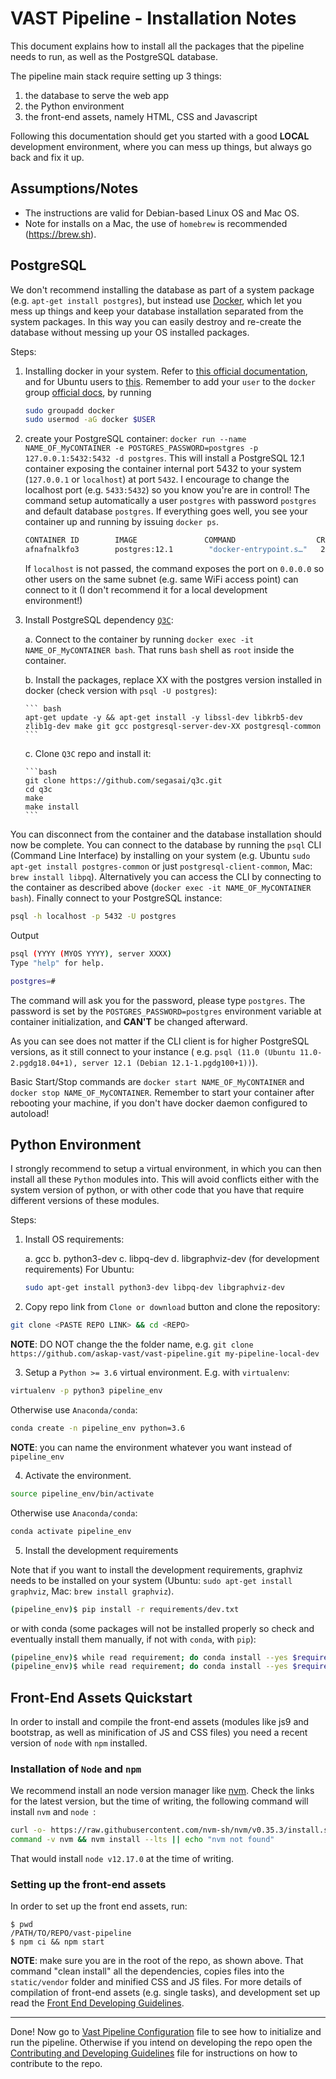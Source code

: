 # VAST Pipeline - Installation Notes

This document explains how to install all the packages that the pipeline needs to run, as well as the PostgreSQL database.

The pipeline main stack require setting up 3 things:

1. the database to serve the web app
2. the Python environment
3. the front-end assets, namely HTML, CSS and Javascript

Following this documentation should get you started with a good __LOCAL__ development environment, where you can mess up things, but always go back and fix it up.



## Assumptions/Notes

* The instructions are valid for Debian-based Linux OS and Mac OS.
* Note for installs on a Mac, the use of `homebrew` is recommended (https://brew.sh).

## PostgreSQL

We don't recommend installing the database as part of a system package (e.g. `apt-get install postgres`), but instead use [Docker](https://www.docker.com/), which let you mess up things and keep your database installation separated from the system packages. In this way you can easily destroy and re-create the database without messing up your OS installed packages.

Steps:

1. Installing docker in your system. Refer to [this official documentation](https://docs.docker.com/install/), and for Ubuntu users to [this](https://docs.docker.com/install/linux/docker-ce/ubuntu/). Remember to add your `user` to the `docker` group [official docs](https://docs.docker.com/install/linux/linux-postinstall/), by running

    ```bash
    sudo groupadd docker
    sudo usermod -aG docker $USER
    ```

2. create your PostgreSQL container: `docker run --name NAME_OF_MyCONTAINER -e POSTGRES_PASSWORD=postgres -p 127.0.0.1:5432:5432 -d postgres`. This will install a PostgreSQL 12.1 container exposing the container internal port 5432 to your system (`127.0.0.1` or `localhost`) at port `5432`. I encourage to change the localhost port (e.g. `5433:5432`) so you know you're are in control! The command setup automatically a user `postgres` with password `postgres` and default database `postgres`. If everything goes well, you see your container up and running by issuing `docker ps`.

    ```bash
    CONTAINER ID        IMAGE               COMMAND                  CREATED                STATUS              PORTS                    NAMES
    afnafnalkfo3        postgres:12.1        "docker-entrypoint.s…"   22 hours ago        Up 22 hours         localhost:5432->5432/tcp   NAME_OF_MyCONTAINER
    ```

    If `localhost` is not passed, the command exposes the port on `0.0.0.0` so other users on the same subnet (e.g. same WiFi access point) can connect to it (I don't recommend it for a local development environment!)

3. Install PostgreSQL dependency [`Q3C`](https://github.com/segasai/q3c):

	a. Connect to the container by running `docker exec -it NAME_OF_MyCONTAINER bash`. That runs `bash` shell as `root` inside the container.

	b. Install the packages, replace XX with the postgres version installed in docker (check version with `psql -U postgres`):

	   ``` bash
	   apt-get update -y && apt-get install -y libssl-dev libkrb5-dev zlib1g-dev make git gcc postgresql-server-dev-XX postgresql-common
       ```
	c. Clone `Q3C` repo and install it:

	   ```bash
	   git clone https://github.com/segasai/q3c.git
	   cd q3c
	   make
	   make install
	   ```

You can disconnect from the container and the database installation should now be complete. You can connect to the database by running the `psql` CLI (Command Line Interface) by installing on your system (e.g. Ubuntu `sudo apt-get install postgres-common` or just `postgresql-client-common`, Mac: `brew install libpq`). Alternatively you can access the CLI by connecting to the container as described above (`docker exec -it NAME_OF_MyCONTAINER bash`). Finally connect to your PostgreSQL instance:

``` bash linenums="1"
psql -h localhost -p 5432 -U postgres
```

Output

``` bash linenums="1"
psql (YYYY (MYOS YYYY), server XXXX)
Type "help" for help.

postgres=#
```

The command will ask you for the password, please type `postgres`. The password is set by the `POSTGRES_PASSWORD=postgres` environment variable at container initialization, and __CAN'T__ be changed afterward.

As you can see does not matter if the CLI client is for higher PostgreSQL versions, as it still connect to your instance ( e.g. `psql (11.0 (Ubuntu 11.0-2.pgdg18.04+1), server 12.1 (Debian 12.1-1.pgdg100+1))`).

Basic Start/Stop commands are `docker start NAME_OF_MyCONTAINER` and `docker stop NAME_OF_MyCONTAINER`. Remember to start your container after rebooting your machine, if you don't have docker daemon configured to autoload!

## Python Environment
I strongly recommend to setup a virtual environment, in which you can then install all these `Python` modules into.
This will avoid conflicts either with the system version of python, or with other code that you have that require different versions of these modules.

Steps:

1. Install OS requirements:

   a. gcc
   b. python3-dev
   c. libpq-dev
   d. libgraphviz-dev (for development requirements)
   For Ubuntu:

   ```bash
   sudo apt-get install python3-dev libpq-dev libgraphviz-dev
   ```

2. Copy repo link from `Clone or download` button and clone the repository:

```bash
git clone <PASTE REPO LINK> && cd <REPO>
```

__NOTE__: DO NOT change the the folder name, e.g. `git clone https://github.com/askap-vast/vast-pipeline.git my-pipeline-local-dev`

3. Setup a `Python >= 3.6` virtual environment. E.g. with `virtualenv`:

```bash
virtualenv -p python3 pipeline_env
```

Otherwise use `Anaconda/conda`:

```bash
conda create -n pipeline_env python=3.6
```

__NOTE__: you can name the environment whatever you want instead of `pipeline_env`

4. Activate the environment.
```bash
source pipeline_env/bin/activate
```
Otherwise use `Anaconda/conda`:

```bash
conda activate pipeline_env
```

5. Install the development requirements

Note that if you want to install the development requirements, graphviz needs to be installed on your system (Ubuntu: `sudo apt-get install graphviz`, Mac: `brew install graphviz`).

```bash
(pipeline_env)$ pip install -r requirements/dev.txt
```
or with conda (some packages will not be installed properly so check and eventually install them manually, if not with `conda`, with `pip`):
```bash
(pipeline_env)$ while read requirement; do conda install --yes $requirement; done < requirements/dev.txt
(pipeline_env)$ while read requirement; do conda install --yes $requirement; done < requirements/base.txt
```

## Front-End Assets Quickstart
In order to install and compile the front-end assets (modules like js9 and bootstrap, as well as minification of JS and CSS files) you need a recent version of `node` with `npm` installed.

### Installation of `Node` and `npm`
We recommend install an node version manager like [nvm](https://github.com/nvm-sh/nvm). Check the links for the latest version, but the time of writing, the following command will install `nvm` and `node `:

```bash
curl -o- https://raw.githubusercontent.com/nvm-sh/nvm/v0.35.3/install.sh | bash
command -v nvm && nvm install --lts || echo "nvm not found"
```
That would install `node v12.17.0` at the time of writing.

### Setting up the front-end assets
In order to set up the front end assets, run:

```
$ pwd
/PATH/TO/REPO/vast-pipeline
$ npm ci && npm start
```

__NOTE__: make sure you are in the root of the repo, as shown above. That command "clean install" all the dependencies, copies files into the `static/vendor` folder and minified CSS and JS files. For more details of compilation of front-end assets (e.g. single tasks), and development set up read the [Front End Developing Guidelines](../developing/localdevenv.md#frontend-assets-management-and-guidelines).

---

Done! Now go to [Vast Pipeline Configuration](configuration.md) file to see how to initialize and run the pipeline. Otherwise if you intend on developing the repo open the [Contributing and Developing Guidelines](../developing/intro.md) file for instructions on how to contribute to the repo.
